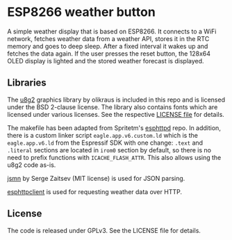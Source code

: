 # ESP8266 weather button

A simple weather display that is based on ESP8266. It connects to a WiFi network, fetches weather data from a weather API, stores it in the RTC memory and goes to deep sleep. After a fixed interval it wakes up and fetches the data again. If the user presses the reset button, the 128x64 OLED display is lighted and the stored weather forecast is displayed.

## Libraries

The [u8g2](https://github.com/olikraus/u8g2) graphics library by olikraus is included in this repo and is licensed under the BSD 2-clause license. The library also contains fonts which are licensed under various licenses. See the respective [LICENSE file](u8g2/LICENSE) for details.

The makefile has been adapted from Spritetm's [esphttpd](https://github.com/Spritetm/esphttpd) repo. In addition, there is a custom linker script `eagle.app.v6.custom.ld` which is the `eagle.app.v6.ld` from the Espressif SDK with one change: `.text` and `.literal` sections are located in `irom0` section by default, so there is no need to prefix functions with `ICACHE_FLASH_ATTR`. This also allows using the u8g2 code as-is.

[jsmn](https://github.com/zserge/jsmn) by Serge Zaitsev (MIT license) is used for JSON parsing.

[esphttpclient](https://github.com/Caerbannog/esphttpclient) is used for requesting weather data over HTTP.

## License

The code is released under GPLv3. See the LICENSE file for details.

